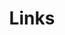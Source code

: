 ---
layout: page
title: Links
#background_style: bg-info
background_image: url('assets/img/backgrounds/image-from-rawpixel-id-1199650-jpeg.jpg')
# Add a link to the the top menu
menus:
  header:
    title: Links
    weight: 2

sections:
- type: address.html
  section_id: address
  title: You are welcome!
  map: https://www.google.com/maps/embed?pb=!1m18!1m12!1m3!1d3165.9978811564224!2d126.87642901169657!3d37.484376371943505!2m3!1f0!2f0!3f0!3m2!1i1024!2i768!4f13.1!3m3!1m2!1s0x357c9e1d2ba06e45%3A0xb5c57f079c03a613!2z7ZWY7J2065Oc66Gc7L2U7Ja0!5e0!3m2!1sko!2skr!4v1723107551246!5m2!1sko!2skr
  address:
    title: Address
    text: >
      153-7042<br>
      서울특별시 금천구<br>
      가산디지털1로 219<br>
      벽산디지털밸리6차 1104호
  phone:
    title: TEL
    text: >
      82-2-2627-3570
  email:
    title: EMAIL
    text: >
      admin@hydrocore.co.kr
---
